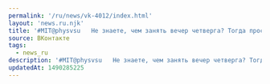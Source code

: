 ```yaml
---
permalink: '/ru/news/vk-4012/index.html'
layout: 'news.ru.njk'
title: '#MIT@physvsu   Не знаете, чем занять вечер четверга? Тогда прослушайте 10 лекцию по классическо…'
source: ВКонтакте
tags:
  - news_ru
description: '#MIT@physvsu   Не знаете, чем занять вечер четверга? Тогда прослушайте 10 лекцию по классическо…'
updatedAt: 1490285225
---
```

